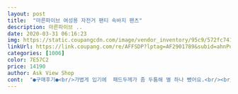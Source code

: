 ```yaml
---
layout: post 
title:  "마른파이브 여성용 자전거 팬티 속바지 팬츠" 
description: 마른파이브 ..
date: 2020-03-31 06:16:23 
img: https://static.coupangcdn.com/image/vendor_inventory/95c9/572fc74185db9bdf23b335d4bbdc847376f77b352df206e366320fb5fad7.jpg 
linkUrl: https://link.coupang.com/re/AFFSDP?lptag=AF2901789&subid=ahnPublicAsk&pageKey=206711757&itemId=610674023&vendorItemId=4579762485&traceid=V0-113-c7ade91a8e8af0c9 
categories: [1006] 
color: 7E57C2 
price: 14190 
author: Ask View Shop 
cont:  "●구매후기●<br/>가볍게 입기에  패드두께가 좀 두툼해 별 하나 뺐어요.<br/><br/>그러나! 훌륭한 삼품입니다.<br/> 응원합니다^^<br/>그러잖아도 뒤따라가기 힘든데ᆢ한20km정도 타다보면 패달 굴리기도 힘들만큼 안장통이 옵니다.<br/><br/>긴 방학으로 그나마 아들과 자전거 나들이로 방콕의 힘겨움을 달래는지라ᆢ<br/>다른 상품을 착용한 적이 없어 비교는 어렵고요<br/>레알 신세계라 주변에 전파중입니당<br/>별은 4개ᆢ<br/>사실 패드가 두껍다고 덜 아픈건 아니더라구요.<br/><br/>사춘기라 자전거바지 두고도 트레이닝복을 선호하는 아들위해<br/>아들과 자전거 타기를가끔 갑니다.<br/><br/>아들은 시속40이상 저는 20정도ᆢ<br/>안장통 너무 심했는데 이거 입고 훨씬 안아파요<br/>언제 끝날지 기약없는 코로나19에 대비해 속바지 준비했습니다.<br/><br/>자전거 속도도 빨라졌습니다<br/>착용감은 어색합니다만 라이딩 할때 엉덩이가 아팠던 것은 많이 보완이 됩니다.<br/> 라이딩시에도 착용감이 그리 편하진 않아요 가격대비 만족합니다.<br/><br/>철인용 자전거 바지는 얇은 패드임에도 훌륭하거든요.<br/><br/>포토후기 이벤트도 있고 넘 좋아요<br/>한 벌 더 선물받아 섭섭해할 아빠에게 주렵니다.<br/><br/>함께 두벌 주문!<br/>" 
---
```

